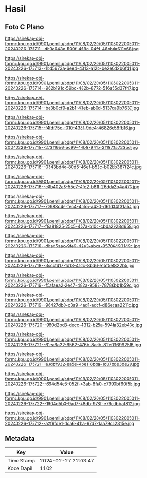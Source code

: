 # Hasil

## Foto C Plano

https://sirekap-obj-formc.kpu.go.id/9901/pemilu/pdpr/11/08/02/20/05/1108022005011-20240226-175711--db9a643c-500f-468e-94fd-46cbda611c68.jpg

https://sirekap-obj-formc.kpu.go.id/9901/pemilu/pdpr/11/08/02/20/05/1108022005011-20240226-175713--1bd5673a-6ee4-4313-a12b-be2e0d2b6fd1.jpg

https://sirekap-obj-formc.kpu.go.id/9901/pemilu/pdpr/11/08/02/20/05/1108022005011-20240226-175714--962b191c-59bc-482b-8772-516a55d37f47.jpg

https://sirekap-obj-formc.kpu.go.id/9901/pemilu/pdpr/11/08/02/20/05/1108022005011-20240226-175714--be3b0cf9-a2b1-43eb-ab0d-5137da9b7637.jpg

https://sirekap-obj-formc.kpu.go.id/9901/pemilu/pdpr/11/08/02/20/05/1108022005011-20240226-175715--f4fdf75c-f010-438f-9de4-46826e58fb16.jpg

https://sirekap-obj-formc.kpu.go.id/9901/pemilu/pdpr/11/08/02/20/05/1108022005011-20240226-175715--273f19b6-ec99-44b8-941b-2f1873a723ad.jpg

https://sirekap-obj-formc.kpu.go.id/9901/pemilu/pdpr/11/08/02/20/05/1108022005011-20240226-175716--0343bd4e-80d5-46ef-b52c-b02bb387f24c.jpg

https://sirekap-obj-formc.kpu.go.id/9901/pemilu/pdpr/11/08/02/20/05/1108022005011-20240226-175716--c8b402a8-55e7-4fe2-b81f-26dda2b4a473.jpg

https://sirekap-obj-formc.kpu.go.id/9901/pemilu/pdpr/11/08/02/20/05/1108022005011-20240226-175717--70988c4e-fec4-4b55-a430-d61d34f31a54.jpg

https://sirekap-obj-formc.kpu.go.id/9901/pemilu/pdpr/11/08/02/20/05/1108022005011-20240226-175717--f8a81825-25c5-457a-b10c-cbda2928d659.jpg

https://sirekap-obj-formc.kpu.go.id/9901/pemilu/pdpr/11/08/02/20/05/1108022005011-20240226-175718--dbad5aac-9fe9-42e3-abca-85706493149c.jpg

https://sirekap-obj-formc.kpu.go.id/9901/pemilu/pdpr/11/08/02/20/05/1108022005011-20240226-175718--3cccf417-1d13-41dc-8bd6-e15f5ef822b5.jpg

https://sirekap-obj-formc.kpu.go.id/9901/pemilu/pdpr/11/08/02/20/05/1108022005011-20240226-175719--f5afaea2-2e47-482a-9588-78786bb1b59d.jpg

https://sirekap-obj-formc.kpu.go.id/9901/pemilu/pdpr/11/08/02/20/05/1108022005011-20240226-175719--96427db0-c3a9-4ad1-adcf-d86ecaa2211c.jpg

https://sirekap-obj-formc.kpu.go.id/9901/pemilu/pdpr/11/08/02/20/05/1108022005011-20240226-175720--960d2bd3-decc-4312-b25a-594fa32eb43c.jpg

https://sirekap-obj-formc.kpu.go.id/9901/pemilu/pdpr/11/08/02/20/05/1108022005011-20240226-175721--61ea6a22-6562-476b-8adb-82e0369925f6.jpg

https://sirekap-obj-formc.kpu.go.id/9901/pemilu/pdpr/11/08/02/20/05/1108022005011-20240226-175721--a3dbf932-ea5e-4be1-8bba-1c07b6e3de29.jpg

https://sirekap-obj-formc.kpu.go.id/9901/pemilu/pdpr/11/08/02/20/05/1108022005011-20240226-175722--664d54e8-052f-43ab-8fa0-c7990bf60f5b.jpg

https://sirekap-obj-formc.kpu.go.id/9901/pemilu/pdpr/11/08/02/20/05/1108022005011-20240226-175722--1904d5b3-9ad7-48db-978f-e76cdbbaf812.jpg

https://sirekap-obj-formc.kpu.go.id/9901/pemilu/pdpr/11/08/02/20/05/1108022005011-20240226-175712--a2f9fde1-dca6-41fa-97d7-1aa79ca2315e.jpg


## Metadata

| Key        | Value               |
| ---------- | ------------------- |
| Time Stamp | 2024-02-27 22:03:47 |
| Kode Dapil | 1102                |



